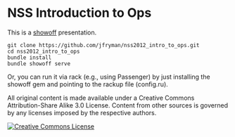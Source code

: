 NSS Introduction to Ops
==================================

This is a [showoff](http://github.com/schacon/showoff) presentation.

    git clone https://github.com/jfryman/nss2012_intro_to_ops.git 
    cd nss2012_intro_to_ops
    bundle install
    bundle showoff serve

Or, you can run it via rack (e.g., using Passenger) by just installing the showoff gem
and pointing to the rackup file (config.ru).

All original content is made available under a Creative Commons Attribution-Share Alike 3.0 License.
Content from other sources is governed by any licenses imposed by the respective authors.

<a rel="license" href="http://creativecommons.org/licenses/by-sa/3.0/us/"><img alt="Creative Commons License" style="border-width:0" src="http://i.creativecommons.org/l/by-sa/3.0/us/80x15.png" /></a>
